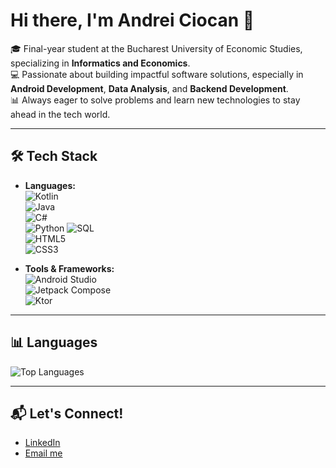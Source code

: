 # Hi there, I'm Andrei Ciocan 👋

🎓 Final-year student at the Bucharest University of Economic Studies, specializing in **Informatics and Economics**.  
💻 Passionate about building impactful software solutions, especially in **Android Development**, **Data Analysis**, and **Backend Development**.  
📊 Always eager to solve problems and learn new technologies to stay ahead in the tech world.  

---

## 🛠️ Tech Stack

- **Languages:**  
  ![Kotlin](https://img.shields.io/badge/-Kotlin-7F52FF?style=for-the-badge&logo=kotlin&logoColor=white)  
  ![Java](https://img.shields.io/badge/-Java-007396?style=for-the-badge&logo=java&logoColor=white)  
  ![C#](https://img.shields.io/badge/-C%23-239120?style=for-the-badge&logo=c-sharp&logoColor=white)  
  ![Python](https://img.shields.io/badge/-Python-3776AB?style=for-the-badge&logo=python&logoColor=white)
  ![SQL](https://img.shields.io/badge/-SQL-003B57?style=for-the-badge&logo=postgresql&logoColor=white)  
  ![HTML5](https://img.shields.io/badge/-HTML5-E34F26?style=for-the-badge&logo=html5&logoColor=white)  
  ![CSS3](https://img.shields.io/badge/-CSS3-1572B6?style=for-the-badge&logo=css3&logoColor=white)

- **Tools & Frameworks:**  
  ![Android Studio](https://img.shields.io/badge/-Android%20Studio-3DDC84?style=for-the-badge&logo=android-studio&logoColor=white)  
  ![Jetpack Compose](https://img.shields.io/badge/-Jetpack%20Compose-4285F4?style=for-the-badge&logo=jetpack-compose&logoColor=white)  
  ![Ktor](https://img.shields.io/badge/-Ktor-00599C?style=for-the-badge&logo=ktor&logoColor=white)


---

## 📊 Languages 
![Top Languages](https://github-readme-stats.vercel.app/api/top-langs/?username=AndreiHammer&langs_count=6&layout=compact&theme=tokyonight)



---

## 📬 Let's Connect!

- [LinkedIn](https://www.linkedin.com/in/andrei-ciocan-156339276/)  
- [Email me](mailto:andreiciocan04@gmail.com)  

